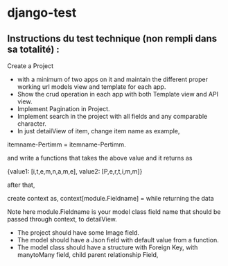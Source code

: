 # django-test


## Instructions du test technique (non rempli dans sa totalité) :



Create a Project
* with a minimum of two apps on it and maintain the different proper working url models view and template for each app.
* Show the crud operation in each app with both Template view and API view.
* Implement Pagination in Project.
* Implement search in the project with all fields and any comparable character.
* In just detailView of item, change item name as example,

itemname-Pertimm = itemname-Pertimm.



and write a functions that takes  the above value  and it returns as 

 {value1: [i,t,e,m,n,a,m,e], value2: [P,e,r,t,i,m,m]}  

after that, 

create context as, 
context[module.Fieldname] =  while returning the data



Note here module.Fieldname is your model class field name that should be passed through context, to detailView.


* The project should have some Image field.
* The model should have a Json field with default value from a function.
* The model class should have a structure with Foreign Key, with manytoMany field,
child parent relationship Field,
